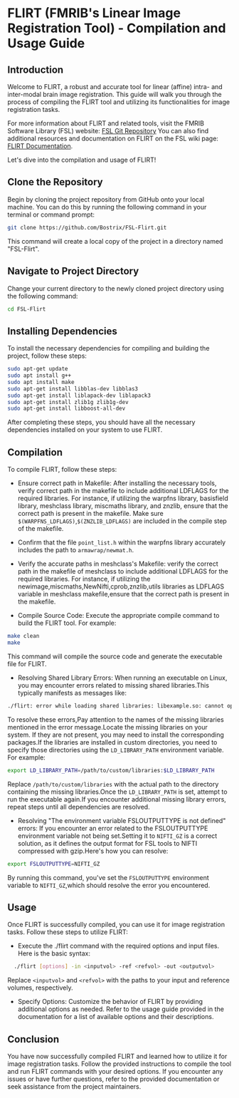 # FLIRT (FMRIB's Linear Image Registration Tool) - Compilation and Usage Guide

## Introduction
Welcome to FLIRT, a robust and accurate tool for linear (affine) intra- and inter-modal brain image registration. This guide will walk you through the process of compiling the FLIRT tool and utilizing its functionalities for image registration tasks.

For more information about FLIRT and related tools, visit the FMRIB Software Library (FSL) website: [FSL Git Repository](https://git.fmrib.ox.ac.uk/fsl)
You can also find additional resources and documentation on FLIRT on the FSL wiki page: [FLIRT Documentation](https://fsl.fmrib.ox.ac.uk/fsl/fslwiki/FLIRT).

Let's dive into the compilation and usage of FLIRT!

## Clone the Repository
Begin by cloning the project repository from GitHub onto your local machine. You can do this by running the following command in your terminal or command prompt:
```bash
git clone https://github.com/Bostrix/FSL-Flirt.git
```
This command will create a local copy of the project in a directory named "FSL-Flirt".

## Navigate to Project Directory
Change your current directory to the newly cloned project directory using the following command:
```bash
cd FSL-Flirt
```
## Installing Dependencies
To install the necessary dependencies for compiling and building the project, follow these steps:
```bash
sudo apt-get update
sudo apt install g++
sudo apt install make
sudo apt-get install libblas-dev libblas3
sudo apt-get install liblapack-dev liblapack3
sudo apt-get install zlib1g zlib1g-dev
sudo apt-get install libboost-all-dev
```
After completing these steps, you should have all the necessary dependencies installed on your system to use FLIRT.

## Compilation
To compile FLIRT, follow these steps:

- Ensure correct path in Makefile:
 After installing the necessary tools, verify correct path in the makefile to include additional LDFLAGS for the required libraries. For instance, if utilizing the warpfns library, basisfield library, meshclass library, miscmaths library, and znzlib, ensure that the correct path is present in the makefile.
Make sure `$(WARPFNS_LDFLAGS)`,`$(ZNZLIB_LDFLAGS)` are included in the compile step of the makefile.

- Confirm that the file `point_list.h` within the warpfns library accurately includes the path to `armawrap/newmat.h`.
  
- Verify the accurate paths in meshclass's Makefile:
verify the correct path in the makefile of meshclass to include additional LDFLAGS for the required libraries. For instance, if utilizing the newimage,miscmaths,NewNifti,cprob,znzlib,utils libraries as LDFLAGS variable in meshclass makefile,ensure that the correct path is present in the makefile.

- Compile Source Code:
Execute the appropriate compile command to build the FLIRT tool. For example:
```bash
make clean
make
```
This command will compile the source code and generate the executable file for FLIRT.

- Resolving Shared Library Errors:
When running an executable on Linux, you may encounter errors related to missing shared libraries.This typically manifests as messages like:
```bash
./flirt: error while loading shared libraries: libexample.so: cannot open shared object file:No such file or directory
```
To resolve these errors,Pay attention to the names of the missing libraries mentioned in the error message.Locate the missing libraries on your system. If they are not present, you may need to install the corresponding packages.If the libraries are installed in custom directories, you need to specify those directories using the `LD_LIBRARY_PATH` environment variable. For example:
```bash
export LD_LIBRARY_PATH=/path/to/custom/libraries:$LD_LIBRARY_PATH
```
Replace `/path/to/custom/libraries` with the actual path to the directory containing the missing libraries.Once the `LD_LIBRARY_PATH` is set, attempt to run the executable again.If you encounter additional missing library errors, repeat steps until all dependencies are resolved.

- Resolving "The environment variable FSLOUTPUTTYPE is not defined" errors:
If you encounter an error related to the FSLOUTPUTTYPE environment variable not being set.Setting it to `NIFTI_GZ` is a correct solution, as it defines the output format for FSL tools to NIFTI compressed with gzip.Here's how you can resolve:
```bash
export FSLOUTPUTTYPE=NIFTI_GZ
```
By running this command, you've set the `FSLOUTPUTTYPE` environment variable to `NIFTI_GZ`,which should resolve the error you encountered.

## Usage
Once FLIRT is successfully compiled, you can use it for image registration tasks. Follow these steps to utilize FLIRT:
- Execute the ./flirt command with the required options and input files. Here is the basic syntax:
```bash
  ./flirt [options] -in <inputvol> -ref <refvol> -out <outputvol>
```
Replace `<inputvol>` and `<refvol>` with the paths to your input and reference volumes, respectively.

- Specify Options:
Customize the behavior of FLIRT by providing additional options as needed. Refer to the usage guide provided in the documentation for a list of available options and their descriptions.

## Conclusion
You have now successfully compiled FLIRT and learned how to utilize it for image registration tasks. Follow the provided instructions to compile the tool and run FLIRT commands with your desired options. If you encounter any issues or have further questions, refer to the provided documentation or seek assistance from the project maintainers.
